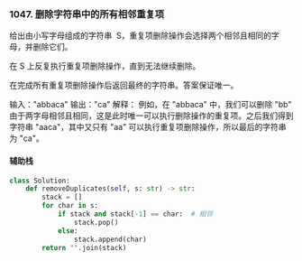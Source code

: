 ### 1047. 删除字符串中的所有相邻重复项

给出由小写字母组成的字符串  S，重复项删除操作会选择两个相邻且相同的字母，并删除它们。

在 S 上反复执行重复项删除操作，直到无法继续删除。

在完成所有重复项删除操作后返回最终的字符串。答案保证唯一。

输入："abbaca"
输出："ca"
解释：
例如，在 "abbaca" 中，我们可以删除 "bb" 由于两字母相邻且相同，这是此时唯一可以执行删除操作的重复项。之后我们得到字符串 "aaca"，其中又只有 "aa" 可以执行重复项删除操作，所以最后的字符串为 "ca"。

#### 辅助栈

```python
class Solution:
    def removeDuplicates(self, s: str) -> str:
        stack = []
        for char in s:
            if stack and stack[-1] == char:  # 相邻
                stack.pop()
            else:
                stack.append(char)
        return "".join(stack)
```
